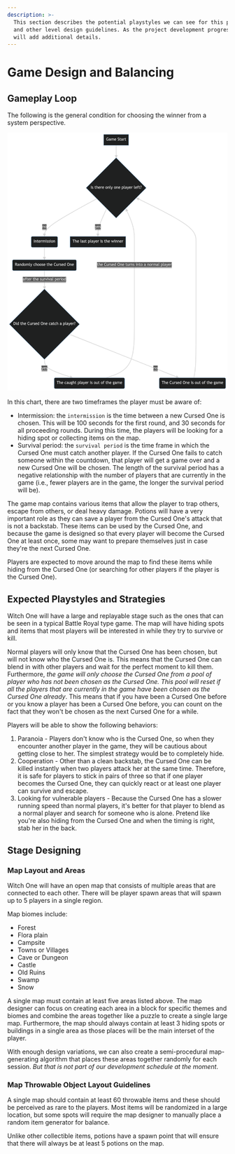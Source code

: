 ```yaml
---
description: >-
  This section describes the potential playstyles we can see for this project
  and other level design guidelines. As the project development progresses, we
  will add additional details.
---
```


# Game Design and Balancing

## Gameplay Loop

The following is the general condition for choosing the winner from a system perspective.

![Game objective flowchart](.gitbook/assets/mermaid-diagram-20211110123031.png)

In this chart, there are two timeframes the player must be aware of:

* Intermission: the `intermission` is the time between a new Cursed One is chosen. This will be 100 seconds for the first round, and 30 seconds for all proceeding rounds. During this time, the players will be looking for a hiding spot or collecting items on the map.
* Survival period: the `survival period` is the time frame in which the Cursed One must catch another player. If the Cursed One fails to catch someone within the countdown, that player will get a game over and a new Cursed One will be chosen. The length of the survival period has a negative relationship with the number of players that are currently in the game (i.e., fewer players are in the game, the longer the survival period will be).

The game map contains various items that allow the player to trap others, escape from others, or deal heavy damage. Potions will have a very important role as they can save a player from the Cursed One's attack that is not a backstab. These items can be used by the Cursed One, and because the game is designed so that every player will become the Cursed One at least once, some may want to prepare themselves just in case they're the next Cursed One.

Players are expected to move around the map to find these items while hiding from the Cursed One (or searching for other players if the player is the Cursed One).

## Expected Playstyles and Strategies

Witch One will have a large and replayable stage such as the ones that can be seen in a typical Battle Royal type game. The map will have hiding spots and items that most players will be interested in while they try to survive or kill.

Normal players will only know that the Cursed One has been chosen, but will not know who the Cursed One is. This means that the Cursed One can blend in with other players and wait for the perfect moment to kill them. Furthermore, _the game will only choose the Cursed One from a pool of player who has not been chosen as the Cursed One. This pool will reset if all the players that are currently in the game have been chosen as the Cursed One already_. This means that if you have been a Cursed One before or you know a player has been a Cursed One before, you can count on the fact that they won't be chosen as the next Cursed One for a while.

Players will be able to show the following behaviors:

1. Paranoia - Players don't know who is the Cursed One, so when they encounter another player in the game, they will be cautious about getting close to her. The simplest strategy would be to completely hide.
2. Cooperation - Other than a clean backstab, the Cursed One can be killed instantly when two players attack her at the same time. Therefore, it is safe for players to stick in pairs of three so that if one player becomes the Cursed One, they can quickly react or at least one player can survive and escape.
3. Looking for vulnerable players - Because the Cursed One has a slower running speed than normal players, it's better for that player to blend as a normal player and search for someone who is alone. Pretend like you're also hiding from the Cursed One and when the timing is right, stab her in the back.

## Stage Designing

### Map Layout and Areas

Witch One will have an open map that consists of multiple areas that are connected to each other. There will be player spawn areas that will spawn up to 5 players in a single region.

Map biomes include:

* Forest
* Flora plain
* Campsite
* Towns or Villages
* Cave or Dungeon
* Castle
* Old Ruins
* Swamp
* Snow

A single map must contain at least five areas listed above. The map designer can focus on creating each area in a block for specific themes and biomes and combine the areas together like a puzzle to create a single large map. Furthermore, the map should always contain at least 3 hiding spots or buildings in a single area as those places will be the main interset of the player.

With enough design variations, we can also create a semi-procedural map-generating algorithm that places these areas together randomly for each session. _But that is not part of our development schedule at the moment_.

### Map Throwable Object Layout Guidelines

A single map should contain at least 60 throwable items and these should be perceived as rare to the players. Most items will be randomized in a large location, but some spots will require the map designer to manually place a random item generator for balance.

Unlike other collectible items, potions have a spawn point that will ensure that there will always be at least 5 potions on the map.
